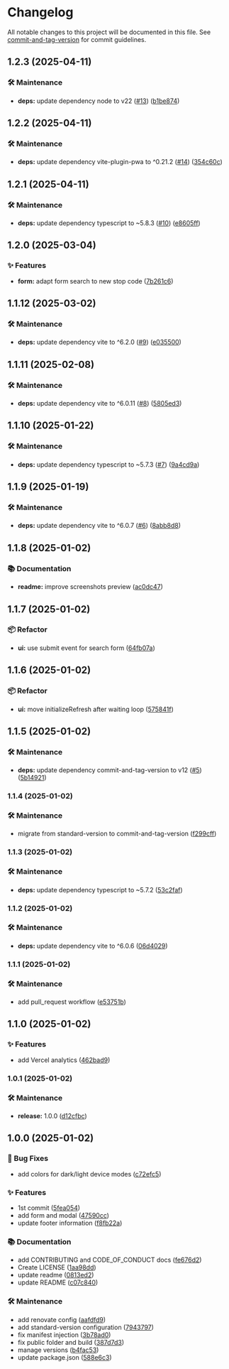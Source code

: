 # Changelog

All notable changes to this project will be documented in this file. See [commit-and-tag-version](https://github.com/absolute-version/commit-and-tag-version) for commit guidelines.

## 1.2.3 (2025-04-11)


### 🛠️ Maintenance

* **deps:** update dependency node to v22 ([#13](https://github.com/dimitrilahaye/nao-libre/issues/13)) ([b1be874](https://github.com/dimitrilahaye/nao-libre/commit/b1be874952f6f0b5ed1419c008996aa02173e9e3))

## 1.2.2 (2025-04-11)


### 🛠️ Maintenance

* **deps:** update dependency vite-plugin-pwa to ^0.21.2 ([#14](https://github.com/dimitrilahaye/nao-libre/issues/14)) ([354c60c](https://github.com/dimitrilahaye/nao-libre/commit/354c60c68fc3c270af0f9679ec20b20c6a4341bb))

## 1.2.1 (2025-04-11)


### 🛠️ Maintenance

* **deps:** update dependency typescript to ~5.8.3 ([#10](https://github.com/dimitrilahaye/nao-libre/issues/10)) ([e8605ff](https://github.com/dimitrilahaye/nao-libre/commit/e8605ffb949f3801d4e525a3e4dd97ceb5928681))

## 1.2.0 (2025-03-04)


### ✨ Features

* **form:** adapt form search to new stop code ([7b261c6](https://github.com/dimitrilahaye/nao-libre/commit/7b261c695a036d78ed22ebab4361564cb3d7d41c))

## 1.1.12 (2025-03-02)


### 🛠️ Maintenance

* **deps:** update dependency vite to ^6.2.0 ([#9](https://github.com/dimitrilahaye/nao-libre/issues/9)) ([e035500](https://github.com/dimitrilahaye/nao-libre/commit/e035500bf1fdfd7fa3e4144f42d0d8f208ec0285))

## 1.1.11 (2025-02-08)


### 🛠️ Maintenance

* **deps:** update dependency vite to ^6.0.11 ([#8](https://github.com/dimitrilahaye/nao-libre/issues/8)) ([5805ed3](https://github.com/dimitrilahaye/nao-libre/commit/5805ed3d2cf55301d5bfae2a086dedb9338dee0f))

## 1.1.10 (2025-01-22)


### 🛠️ Maintenance

* **deps:** update dependency typescript to ~5.7.3 ([#7](https://github.com/dimitrilahaye/nao-libre/issues/7)) ([9a4cd9a](https://github.com/dimitrilahaye/nao-libre/commit/9a4cd9a7092d197b092b0caa0acc25c9d1a2e3b7))

## 1.1.9 (2025-01-19)


### 🛠️ Maintenance

* **deps:** update dependency vite to ^6.0.7 ([#6](https://github.com/dimitrilahaye/nao-libre/issues/6)) ([8abb8d8](https://github.com/dimitrilahaye/nao-libre/commit/8abb8d86737b608ed0ccd44db3897593dc6c12e5))

## 1.1.8 (2025-01-02)


### 📚 Documentation

* **readme:** improve screenshots preview ([ac0dc47](https://github.com/dimitrilahaye/nao-libre/commit/ac0dc47d753b5ebc30c789186963cb6cdfe88b95))

## 1.1.7 (2025-01-02)


### 📦 Refactor

* **ui:** use submit event for search form ([64fb07a](https://github.com/dimitrilahaye/nao-libre/commit/64fb07ab0d9a52c1056616dfee1b7d36ba4faab7))

## 1.1.6 (2025-01-02)


### 📦 Refactor

* **ui:** move initializeRefresh after waiting loop ([575841f](https://github.com/dimitrilahaye/nao-libre/commit/575841f6b42a41a2c8ccefc36e0fe2f995f8c915))

## 1.1.5 (2025-01-02)


### 🛠️ Maintenance

* **deps:** update dependency commit-and-tag-version to v12 ([#5](https://github.com/dimitrilahaye/nao-libre/issues/5)) ([5b14921](https://github.com/dimitrilahaye/nao-libre/commit/5b149212bbba75ca666c7774b342eebb2e05388d))

### 1.1.4 (2025-01-02)


### 🛠️ Maintenance

* migrate from standard-version to commit-and-tag-version ([f299cff](https://github.com/dimitrilahaye/nao-libre/commit/f299cff0129c8525b24857e259a6b63e40a1bb93))

### 1.1.3 (2025-01-02)


### 🛠️ Maintenance

* **deps:** update dependency typescript to ~5.7.2 ([53c2faf](https://github.com/dimitrilahaye/nao-libre/commit/53c2fafcbffd890063c0606db9c0be0f62d8ca0b))

### 1.1.2 (2025-01-02)


### 🛠️ Maintenance

* **deps:** update dependency vite to ^6.0.6 ([06d4029](https://github.com/dimitrilahaye/nao-libre/commit/06d4029cd8d99823bee014dbff16a2fb1d007102))

### 1.1.1 (2025-01-02)


### 🛠️ Maintenance

* add pull_request workflow ([e53751b](https://github.com/dimitrilahaye/nao-libre/commit/e53751b565f734cce8ec4327c45e950af7c108c5))

## 1.1.0 (2025-01-02)


### ✨ Features

* add Vercel analytics ([462bad9](https://github.com/dimitrilahaye/nao-libre/commit/462bad9da0482957d17b00cb20104c59a0895a70))

### 1.0.1 (2025-01-02)


### 🛠️ Maintenance

* **release:** 1.0.0 ([d12cfbc](https://github.com/dimitrilahaye/nao-libre/commit/d12cfbc883f4a453a050fe77389dbea2cecb3570))

## 1.0.0 (2025-01-02)


### 🐛 Bug Fixes

* add colors for dark/light device modes ([c72efc5](https://github.com/dimitrilahaye/nao-libre/commit/c72efc5c25c97147f72829a1c9278d64424728b2))


### ✨ Features

* 1st commit ([5fea054](https://github.com/dimitrilahaye/nao-libre/commit/5fea05451fe28324c18790150f1c732931050b9b))
* add form and modal ([47590cc](https://github.com/dimitrilahaye/nao-libre/commit/47590cc45e7f243334dd5275d742db83c5dea3c0))
* update footer information ([f8fb22a](https://github.com/dimitrilahaye/nao-libre/commit/f8fb22a538bdd1678c2ec770261536b0465e6799))


### 📚 Documentation

* add CONTRIBUTING and CODE_OF_CONDUCT docs ([fe676d2](https://github.com/dimitrilahaye/nao-libre/commit/fe676d2ca5e3a4e5fd68784e1051cb56a8a23ce5))
* Create LICENSE ([1aa98dd](https://github.com/dimitrilahaye/nao-libre/commit/1aa98ddde7ced778156b8cfd001774b5fcc05a9d))
* update readme ([0813ed2](https://github.com/dimitrilahaye/nao-libre/commit/0813ed2ba0fa6ea5bdc7f67a1008ce3961281d85))
* update README ([c07c840](https://github.com/dimitrilahaye/nao-libre/commit/c07c840ae9f68e0488d498bce1e69c6b3c053c58))


### 🛠️ Maintenance

* add renovate config ([aafdfd9](https://github.com/dimitrilahaye/nao-libre/commit/aafdfd95e8db97ba3ca8c60bdeeb7f04cf73e2f0))
* add standard-version configuration ([7943797](https://github.com/dimitrilahaye/nao-libre/commit/794379718d47e90e8483faa1fa968af06f4ac5d2))
* fix manifest injection ([3b78ad0](https://github.com/dimitrilahaye/nao-libre/commit/3b78ad080033f72c8cec4eade5102310a5186bdc))
* fix public folder and build ([387d7d3](https://github.com/dimitrilahaye/nao-libre/commit/387d7d3034bedc574aa93084e99262d9d5d991d6))
* manage versions ([b4fac53](https://github.com/dimitrilahaye/nao-libre/commit/b4fac535aa4f1dc1d79bb9685b694b645dce46df))
* update package.json ([588e6c3](https://github.com/dimitrilahaye/nao-libre/commit/588e6c35e58f6ca6da5d1945d3f869c308a340e2))

